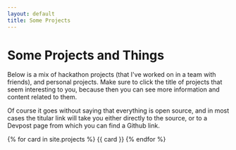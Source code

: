 ```yaml
---
layout: default
title: Some Projects
---
```


# Some Projects and Things

Below is a mix of hackathon projects (that I've worked on in a team with friends), and personal projects. Make sure to click the title of projects that seem interesting to you, because then you can see more information and content related to them.

Of course it goes without saying that everything is open source, and in most cases the titular link will take you either directly to the source, or to a Devpost page from which you can find a Github link.

<div class="cardContainer">
{% for card in site.projects %}
    {{ card }}
{% endfor %}
</div>

